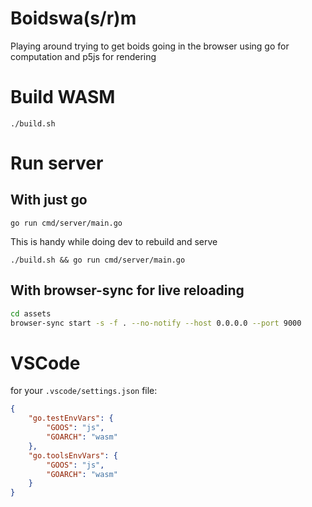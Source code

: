 # Boidswa(s/r)m

Playing around trying to get boids going in the browser using go for computation and p5js for rendering

# Build WASM

```
./build.sh
```

# Run server

## With just go

```
go run cmd/server/main.go
```

This is handy while doing dev to rebuild and serve

```
./build.sh && go run cmd/server/main.go
```

## With browser-sync for live reloading

```bash
cd assets
browser-sync start -s -f . --no-notify --host 0.0.0.0 --port 9000
```

# VSCode

for your `.vscode/settings.json` file:

```json
{
    "go.testEnvVars": {
        "GOOS": "js",
        "GOARCH": "wasm"
    },
    "go.toolsEnvVars": {
        "GOOS": "js",
        "GOARCH": "wasm"
    }
}
```